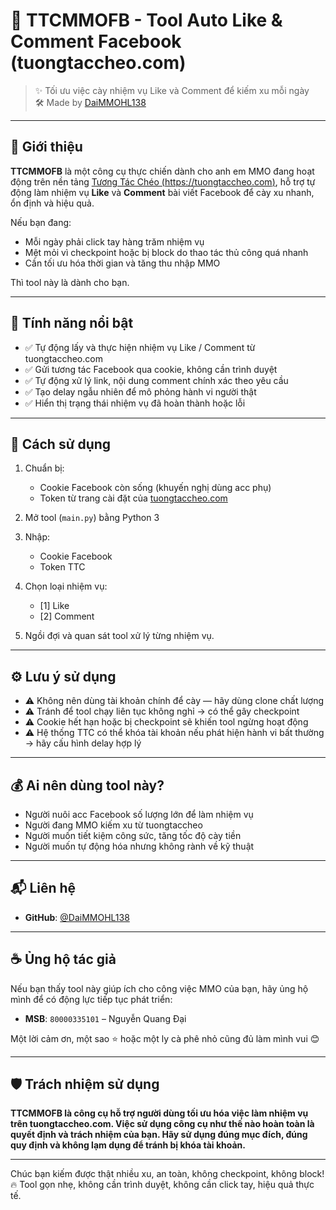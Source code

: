 # 🤖 TTCMMOFB - Tool Auto Like & Comment Facebook (tuongtaccheo.com)

> ✨ Tối ưu việc cày nhiệm vụ Like và Comment để kiếm xu mỗi ngày  
> 🛠 Made by [DaiMMOHL138](https://github.com/DaiMMOHL138)

---

## 📌 Giới thiệu

**TTCMMOFB** là một công cụ thực chiến dành cho anh em MMO đang hoạt động trên nền tảng [Tương Tác Chéo (https://tuongtaccheo.com)](https://tuongtaccheo.com), hỗ trợ tự động làm nhiệm vụ **Like** và **Comment** bài viết Facebook để cày xu nhanh, ổn định và hiệu quả.

Nếu bạn đang:
- Mỗi ngày phải click tay hàng trăm nhiệm vụ
- Mệt mỏi vì checkpoint hoặc bị block do thao tác thủ công quá nhanh
- Cần tối ưu hóa thời gian và tăng thu nhập MMO

Thì tool này là dành cho bạn.

---

## 🚀 Tính năng nổi bật

- ✅ Tự động lấy và thực hiện nhiệm vụ Like / Comment từ tuongtaccheo.com
- ✅ Gửi tương tác Facebook qua cookie, không cần trình duyệt
- ✅ Tự động xử lý link, nội dung comment chính xác theo yêu cầu
- ✅ Tạo delay ngẫu nhiên để mô phỏng hành vi người thật
- ✅ Hiển thị trạng thái nhiệm vụ đã hoàn thành hoặc lỗi

---

## 🔧 Cách sử dụng

1. Chuẩn bị:
   - Cookie Facebook còn sống (khuyến nghị dùng acc phụ)
   - Token từ trang cài đặt của [tuongtaccheo.com](https://tuongtaccheo.com)

2. Mở tool (`main.py`) bằng Python 3

3. Nhập:
   - Cookie Facebook
   - Token TTC

4. Chọn loại nhiệm vụ:
   - [1] Like
   - [2] Comment

5. Ngồi đợi và quan sát tool xử lý từng nhiệm vụ.

---

## ⚙️ Lưu ý sử dụng

- ⚠️ Không nên dùng tài khoản chính để cày — hãy dùng clone chất lượng
- ⚠️ Tránh để tool chạy liên tục không nghỉ → có thể gây checkpoint
- ⚠️ Cookie hết hạn hoặc bị checkpoint sẽ khiến tool ngừng hoạt động
- ⚠️ Hệ thống TTC có thể khóa tài khoản nếu phát hiện hành vi bất thường → hãy cấu hình delay hợp lý

---

## 💰 Ai nên dùng tool này?

- Người nuôi acc Facebook số lượng lớn để làm nhiệm vụ
- Người đang MMO kiếm xu từ tuongtaccheo
- Người muốn tiết kiệm công sức, tăng tốc độ cày tiền
- Người muốn tự động hóa nhưng không rành về kỹ thuật

---

## 📬 Liên hệ

- **GitHub**: [@DaiMMOHL138](https://github.com/DaiMMOHL138)

---

## ☕ Ủng hộ tác giả

Nếu bạn thấy tool này giúp ích cho công việc MMO của bạn, hãy ủng hộ mình để có động lực tiếp tục phát triển:

- **MSB**: `80000335101` – Nguyễn Quang Đại

Một lời cảm ơn, một sao ⭐ hoặc một ly cà phê nhỏ cũng đủ làm mình vui 😊

---

## 🛡️ Trách nhiệm sử dụng

**TTCMMOFB là công cụ hỗ trợ người dùng tối ưu hóa việc làm nhiệm vụ trên tuongtaccheo.com. Việc sử dụng công cụ như thế nào hoàn toàn là quyết định và trách nhiệm của bạn. Hãy sử dụng đúng mục đích, đúng quy định và không lạm dụng để tránh bị khóa tài khoản.**

---

Chúc bạn kiếm được thật nhiều xu, an toàn, không checkpoint, không block!  
🔥 Tool gọn nhẹ, không cần trình duyệt, không cần click tay, hiệu quả thực tế.
